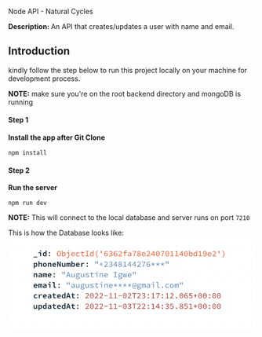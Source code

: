 Node API - Natural Cycles

<strong>Description: </strong> An API that creates/updates a user with name and email.

## Introduction

kindly follow the step below to run this project locally on your machine for development process.

<strong>NOTE:</strong> make sure you're on the root backend directory and mongoDB is running <br />

#### Step 1

<strong>Install the app after Git Clone</strong>

```
npm install
```

#### Step 2

<strong>Run the server</strong>

```
npm run dev
```

<strong>NOTE:</strong> This will connect to the local database and server runs on port `7210`<br>

This is how the Database looks like:
![ Database Screenshot](./uploads/DB-screenshot.png "DB screenshoot")
